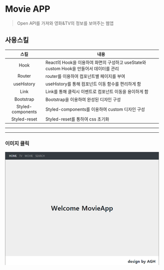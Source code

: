 # Movie APP
> Open API를 가져와 영화&TV의 정보를 보여주는 웹앱

## 사용스킬
스킬 | 내용
:--: |--
Hook | React의 Hook을 이용하여 화면의 구성하고 useState와 custom Hook을 만들어서 데이터를 관리
Router | router를 이용하여 컴포넌트별 페이지를 부여
useHistory | useHistory를 통해 컴포넌트 이동 함수를 편리하게 함
Link | Link를 통해 클릭시 이벤트로 컴포넌트 이동을 용이하게 함
Bootstrap | Bootstrap을 이용하여 완성된 디자인 구성
Styled-components | Styled-components를 이용하여 custom 디자인 구성
Styled-reset | Styled-reset를 통하여 css 초기화

___
___
### 이미지 클릭
[![MovieApp](https://github.com/Ahn-GiHwan/movie_app/blob/master/public/movieApp.PNG?raw=true)](https://mo-ap.netlify.app/)


